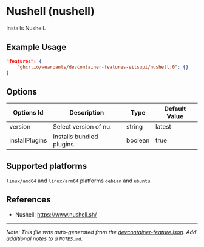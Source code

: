 
# Nushell (nushell)

Installs Nushell.

## Example Usage

```json
"features": {
    "ghcr.io/wearpants/devcontainer-features-eitsupi/nushell:0": {}
}
```

## Options

| Options Id | Description | Type | Default Value |
|-----|-----|-----|-----|
| version | Select version of nu. | string | latest |
| installPlugins | Installs bundled plugins. | boolean | true |

<!-- markdownlint-disable MD041 -->

## Supported platforms

`linux/amd64` and `linux/arm64` platforms `debian` and `ubuntu`.

## References

- Nushell: <https://www.nushell.sh/>


---

_Note: This file was auto-generated from the [devcontainer-feature.json](https://github.com/wearpants/devcontainer-features-eitsupi/blob/main/src/nushell/devcontainer-feature.json).  Add additional notes to a `NOTES.md`._
